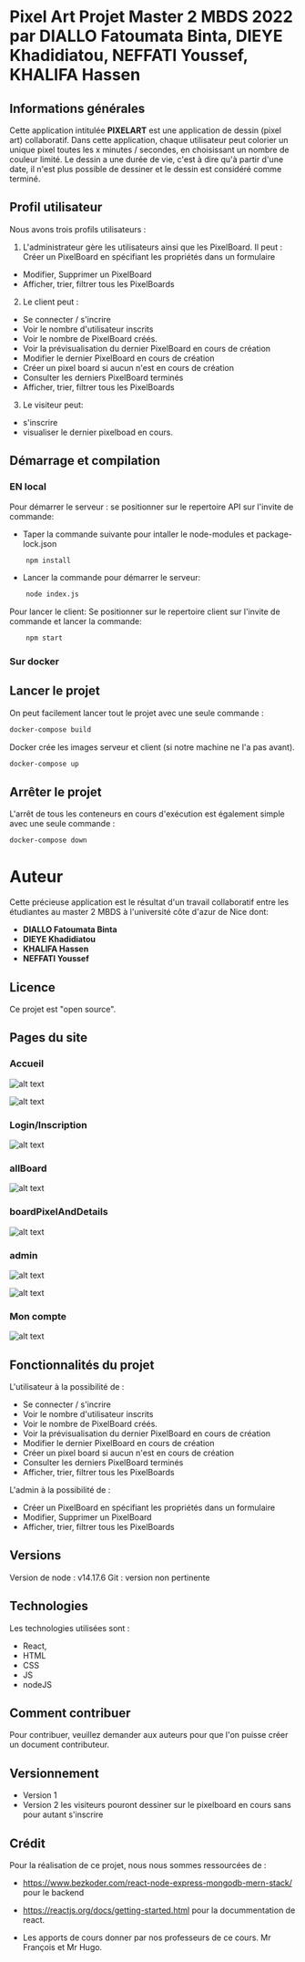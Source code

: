 # Pixel Art Projet Master 2 MBDS 2022 par DIALLO Fatoumata Binta, DIEYE Khadidiatou, NEFFATI Youssef, KHALIFA Hassen
## Informations générales 
Cette application intitulée **PIXELART** est une application  de dessin (pixel art) collaboratif.
Dans cette application, chaque utilisateur peut colorier un unique pixel toutes les x minutes / secondes, en choisissant un nombre de couleur limité. Le dessin a une durée de vie, c'est à dire qu'à partir d'une date, il n'est plus possible de dessiner et le dessin est considéré comme terminé.

## Profil utilisateur
Nous avons trois profils utilisateurs :
1. L'administrateur gère les utilisateurs ainsi que les PixelBoard. Il peut : 
 Créer un PixelBoard en spécifiant les propriétés dans un formulaire
-  Modifier, Supprimer un PixelBoard
- Afficher, trier, filtrer tous les PixelBoards

2. Le client peut :
- Se connecter / s'incrire
- Voir le nombre d'utilisateur inscrits
- Voir le nombre de PixelBoard créés.
- Voir la prévisualisation du dernier PixelBoard en cours de création
- Modifier le dernier PixelBoard en cours de création
- Créer un pixel board si aucun n'est en cours de création
- Consulter les derniers PixelBoard terminés
- Afficher, trier, filtrer tous les PixelBoards

3. Le visiteur peut:
- s'inscrire
- visualiser le dernier pixelboad en cours.


## Démarrage et compilation
### EN local
Pour démarrer le serveur : se positionner sur le repertoire API sur l'invite de commande:

- Taper la commande suivante pour intaller le node-modules et package-lock.json

```bash
    npm install
```
- Lancer la commande pour démarrer le serveur:
```bash
    node index.js
```
Pour lancer le client: Se positionner sur le repertoire client  sur l'invite de commande et lancer la commande:
```bash
    npm start
```

### Sur docker
## Lancer le projet
On peut facilement lancer tout le projet avec une seule commande :
```bash
docker-compose build
```
Docker crée les images serveur et client (si notre machine ne l'a pas avant).
```bash
docker-compose up
```
## Arrêter le projet
L'arrêt de tous les conteneurs en cours d'exécution est également simple avec une seule commande :
```bash
docker-compose down
```
# Auteur
Cette précieuse application est le résultat d'un travail collaboratif entre les étudiantes au master 2 MBDS à l'université côte d'azur de Nice dont:
- **DIALLO Fatoumata Binta**
- **DIEYE Khadidiatou**
- **KHALIFA Hassen**
- **NEFFATI Youssef**
## Licence
Ce projet est "open source".
## Pages du site
### Accueil
![alt text](https://github.com/YoussefNeffati/react-pixel-art/blob/main/assetsReadme/accueil.PNG?raw=true)

![alt text](https://github.com/YoussefNeffati/react-pixel-art/blob/main/assetsReadme/Dessiner.png?raw=true)

### Login/Inscription
![alt text](https://github.com/YoussefNeffati/react-pixel-art/blob/main/assetsReadme/Login.png?raw=true)

### allBoard
![alt text](https://github.com/YoussefNeffati/react-pixel-art/blob/main/assetsReadme/ListPixels.PNG?raw=true)

### boardPixelAndDetails
![alt text](https://github.com/YoussefNeffati/react-pixel-art/blob/main/assetsReadme/DetailPixel.png?raw=true)

### admin
![alt text](https://github.com/YoussefNeffati/react-pixel-art/blob/main/assetsReadme/PageAdmin.png?raw=true)

![alt text](https://github.com/YoussefNeffati/react-pixel-art/blob/main/assetsReadme/ListPixelsAdmin.png?raw=true)

### Mon compte
![alt text](https://github.com/YoussefNeffati/react-pixel-art/blob/main/assetsReadme/MonCompte.png?raw=true)

## Fonctionnalités du projet
L'utilisateur à la possibilité de :
- Se connecter / s'incrire
- Voir le nombre d'utilisateur inscrits
- Voir le nombre de PixelBoard créés.
- Voir la prévisualisation du dernier PixelBoard en cours de création
- Modifier le dernier PixelBoard en cours de création
- Créer un pixel board si aucun n'est en cours de création
- Consulter les derniers PixelBoard terminés
- Afficher, trier, filtrer tous les PixelBoards

L'admin à la possibilité de :
- Créer un PixelBoard en spécifiant les propriétés dans un formulaire
-  Modifier, Supprimer un PixelBoard
- Afficher, trier, filtrer tous les PixelBoards


## Versions
Version de node : v14.17.6
Git : version non pertinente

## Technologies
Les technologies utilisées sont :
- React,
- HTML
- CSS
- JS
- nodeJS

## Comment contribuer
Pour contribuer, veuillez demander aux auteurs pour que l'on puisse créer un document contributeur.

## Versionnement
- Version 1
- Version 2 les visiteurs pouront dessiner sur le pixelboard en cours sans pour autant s'inscrire
## Crédit
Pour la réalisation de ce projet, nous nous sommes ressourcées de :
- https://www.bezkoder.com/react-node-express-mongodb-mern-stack/ pour le backend

- https://reactjs.org/docs/getting-started.html pour la docummentation de react.

- Les apports de cours donner par nos professeurs de ce cours. Mr François et Mr Hugo.